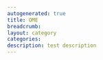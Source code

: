 ```yaml
---
autogenerated: true
title: OME
breadcrumb: 
layout: category
categories: 
description: test description
---
```


